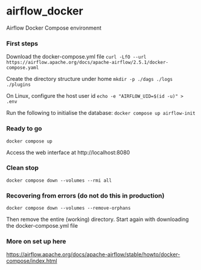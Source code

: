 # airflow_docker
Airflow Docker Compose environment

### First steps
Download the docker-compose.yml file
`curl -LfO --url https://airflow.apache.org/docs/apache-airflow/2.5.1/docker-compose.yaml`

Create the directory structure under home
`mkdir -p ./dags ./logs ./plugins`

On Linux, configure the host user id
`echo -e "AIRFLOW_UID=$(id -u)" > .env`

Run the following to initialise the database:
`docker compose up airflow-init`

### Ready to go

`docker compose up`

Access the web interface at http://localhost:8080

### Clean stop

`docker compose down --volumes --rmi all`

### Recovering from errors (do not do this in production)

`docker compose down --volumes --remove-orphans`

Then remove the entire (working) directory.
Start again with downloading the docker-compose.yml file

### More on set up here

https://airflow.apache.org/docs/apache-airflow/stable/howto/docker-compose/index.html
